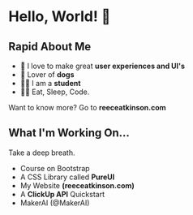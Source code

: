 <!---
Thanks for taking a peak! 
Got Feedback? Go to https://forms.clickup.com/36169079/f/12ftbq-2308/35KD2PCJ0JBK8UUMOU
You can also check out my website @ reeceatkinson.com
--->

# Hello, World! 👋

## Rapid About Me
- 🧪 I love to make great **user experiences and UI's**
- 🐶 Lover of **dogs**
- 👨‍🎓 I am a **student**
- 👨‍💻 Eat, Sleep, Code.

Want to know more? Go to **reeceatkinson.com**

## What I'm Working On...
Take a deep breath.

- Course on Bootstrap
- A CSS Library called **PureUI**
- My Website **(reeceatkinson.com)**
- A **ClickUp API** Quickstart
- MakerAI (@MakerAI)

